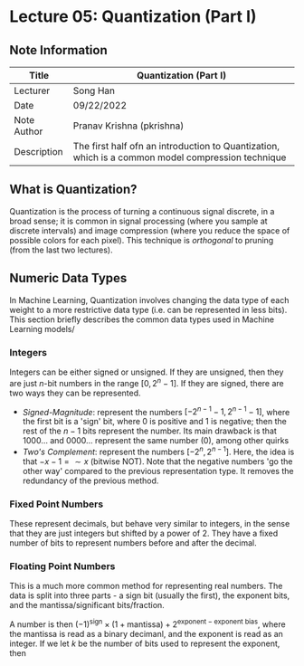 # Lecture 05: Quantization (Part I)

## Note Information

| Title       | Quantization (Part I)                                                |
|-------------|-----------------------------------------------------------------------------------------------------------------|
| Lecturer    | Song Han                                                                                                        |
| Date        | 09/22/2022                                                                                                      |
| Note Author | Pranav Krishna (pkrishna)                                                                                                 |
| Description | The first half ofn an introduction to Quantization, which is a common model compression technique |


## What is Quantization?

Quantization is the process of turning a continuous signal discrete, in a broad sense; it is common in signal processing (where you sample at discrete intervals) and image compression (where you reduce the space of possible colors for each pixel). This technique is *orthogonal* to pruning (from the last two lectures).


## Numeric Data Types

In Machine Learning, Quantization involves changing the data type of each weight to a more restrictive data type (i.e. can be represented in less bits). This section briefly describes the common data types used in Machine Learning models/

### Integers

Integers can be either signed or unsigned. If they are unsigned, then they are just $n$-bit numbers in the range $[0, 2^n-1]$. If they are signed, there are two ways they can be represented.
* *Signed-Magnitude*: represent the numbers $[-2^{n-1}-1, 2^{n-1}-1]$, where the first bit is a 'sign' bit, where $0$ is positive and $1$ is negative; then the rest of the $n-1$ bits represent the number. Its main drawback is that $1000\dots$ and $0000\dots$ represent the same number ($0$), among other quirks
* *Two's Complement*: represent the numbers $[-2^n, 2^{n-1}]$. Here, the idea is that $-x-1 = \sim x$ (bitwise NOT). Note that the negative numbers 'go the other way' compared to the previous representation type. It removes the redundancy of the previous method.

### Fixed Point Numbers

These represent decimals, but behave very similar to integers, in the sense that they are just integers but shifted by a power of $2$. They have a fixed number of bits to represent numbers before and after the decimal.

### Floating Point Numbers

This is a much more common method for representing real numbers. The data is split into three parts - a sign bit (usually the first), the exponent bits, and the mantissa/significant bits/fraction.

A number is then $(-1)^{\text{sign}} \times (1 + \text{mantissa}) + 2^{\text{exponent} - \text{exponent bias}}$, where the mantissa is read as a binary decimanl, and the exponent is read as an integer. If we let $k$ be the number of bits used to represent the exponent, then
